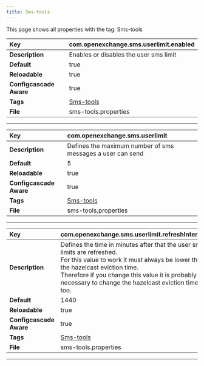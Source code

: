 ```yaml
---
title: Sms-tools
---
```


This page shows all properties with the tag: Sms-tools

| __Key__ | com.openexchange.sms.userlimit.enabled |
|:----------------|:--------|
| __Description__ | Enables or disables the user sms limit<br> |
| __Default__ | true |
| __Reloadable__ | true |
| __Configcascade Aware__ | true |
| __Tags__ | <a href="https://documentation.open-xchange.com/latest/middleware/configuration/tags/Sms-tools.html">Sms-tools</a> |
| __File__ | sms-tools.properties |

---
| __Key__ | com.openexchange.sms.userlimit |
|:----------------|:--------|
| __Description__ | Defines the maximum number of sms messages a user can send<br> |
| __Default__ | 5 |
| __Reloadable__ | true |
| __Configcascade Aware__ | true |
| __Tags__ | <a href="https://documentation.open-xchange.com/latest/middleware/configuration/tags/Sms-tools.html">Sms-tools</a> |
| __File__ | sms-tools.properties |

---
| __Key__ | com.openexchange.sms.userlimit.refreshInterval |
|:----------------|:--------|
| __Description__ | Defines the time in minutes after that the user sms limits are refreshed.<br>For this value to work it must always be lower than the hazelcast eviction time. <br>Therefore if you change this value it is probably necessary to change the hazelcast eviction time too.<br> |
| __Default__ | 1440 |
| __Reloadable__ | true |
| __Configcascade Aware__ | true |
| __Tags__ | <a href="https://documentation.open-xchange.com/latest/middleware/configuration/tags/Sms-tools.html">Sms-tools</a> |
| __File__ | sms-tools.properties |

---
